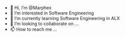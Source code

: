 - 👋 Hi, I’m @Marphex
- 👀 I’m interested in Software Engineering
- 🌱 I’m currently learning Software Engineering in ALX
- 💞️ I’m looking to collaborate on ...
- 📫 How to reach me ...

<!---
Marphex/Marphex is a ✨ special ✨ repository because its `README.md` (this file) appears on your GitHub profile.
You can click the Preview link to take a look at your changes.
--->
